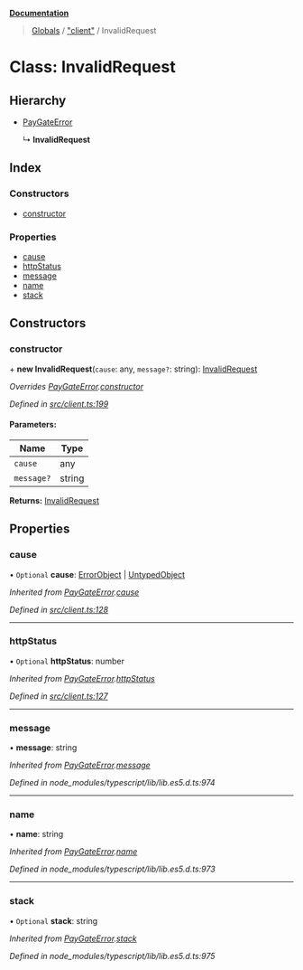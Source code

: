 **[Documentation](../README.md)**

> [Globals](../README.md) / ["client"](../modules/_client_.md) / InvalidRequest

# Class: InvalidRequest

## Hierarchy

- [PayGateError](_client_.paygateerror.md)

  ↳ **InvalidRequest**

## Index

### Constructors

- [constructor](_client_.invalidrequest.md#constructor)

### Properties

- [cause](_client_.invalidrequest.md#cause)
- [httpStatus](_client_.invalidrequest.md#httpstatus)
- [message](_client_.invalidrequest.md#message)
- [name](_client_.invalidrequest.md#name)
- [stack](_client_.invalidrequest.md#stack)

## Constructors

### constructor

\+ **new InvalidRequest**(`cause`: any, `message?`: string): [InvalidRequest](_client_.invalidrequest.md)

_Overrides [PayGateError](_client_.paygateerror.md).[constructor](_client_.paygateerror.md#constructor)_

_Defined in [src/client.ts:199](https://github.com/distributhor/paygate-sdk/blob/e12a1f9/src/client.ts#L199)_

#### Parameters:

| Name       | Type   |
| ---------- | ------ |
| `cause`    | any    |
| `message?` | string |

**Returns:** [InvalidRequest](_client_.invalidrequest.md)

## Properties

### cause

• `Optional` **cause**: [ErrorObject](../interfaces/_types_.errorobject.md) \| [UntypedObject](../interfaces/_types_.untypedobject.md)

_Inherited from [PayGateError](_client_.paygateerror.md).[cause](_client_.paygateerror.md#cause)_

_Defined in [src/client.ts:128](https://github.com/distributhor/paygate-sdk/blob/e12a1f9/src/client.ts#L128)_

---

### httpStatus

• `Optional` **httpStatus**: number

_Inherited from [PayGateError](_client_.paygateerror.md).[httpStatus](_client_.paygateerror.md#httpstatus)_

_Defined in [src/client.ts:127](https://github.com/distributhor/paygate-sdk/blob/e12a1f9/src/client.ts#L127)_

---

### message

• **message**: string

_Inherited from [PayGateError](_client_.paygateerror.md).[message](_client_.paygateerror.md#message)_

_Defined in node_modules/typescript/lib/lib.es5.d.ts:974_

---

### name

• **name**: string

_Inherited from [PayGateError](_client_.paygateerror.md).[name](_client_.paygateerror.md#name)_

_Defined in node_modules/typescript/lib/lib.es5.d.ts:973_

---

### stack

• `Optional` **stack**: string

_Inherited from [PayGateError](_client_.paygateerror.md).[stack](_client_.paygateerror.md#stack)_

_Defined in node_modules/typescript/lib/lib.es5.d.ts:975_
